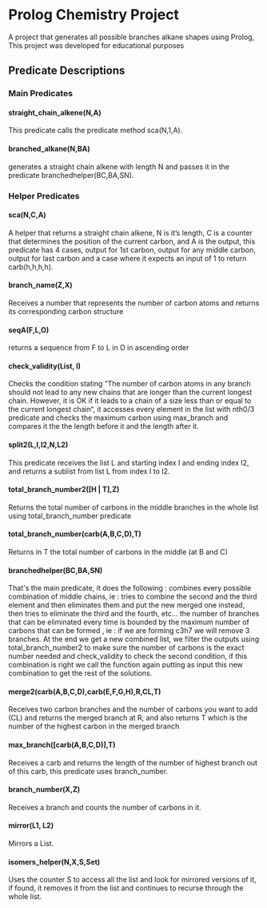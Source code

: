 # Prolog Chemistry Project
A project that generates all possible branches alkane shapes using Prolog, This project was developed for educational purposes

## Predicate Descriptions

### Main Predicates

#### straight_chain_alkene(N,A)

This predicate calls the predicate method sca(N,1,A).
 
#### branched_alkane(N,BA)

generates a straight chain alkene with length N and passes it in the predicate branchedhelper(BC,BA,SN).

### Helper Predicates

#### sca(N,C,A)

A helper that returns a straight chain alkene, N is it’s length, C is a counter that determines the position of the current carbon, and A is the output, this predicate has 4 cases, output for 1st carbon, output for any middle carbon, output for last carbon and a case where it expects an input of 1 to return carb(h,h,h,h).

#### branch_name(Z,X)

Receives a number that represents the number of carbon atoms and returns its corresponding carbon structure

#### seqA(F,L,O)

returns a sequence from F to L in O in ascending order

#### check_validity(List, I)

Checks the condition stating “The number of carbon atoms in any branch should not lead to any new chains that are longer than the current longest chain. However, it is OK if it leads to a chain of a size less than or equal to the current longest chain“, it accesses every element in the list with nth0/3 predicate and checks the maximum carbon using max_branch and compares it the the length before it and the length after it.

#### split2(L,I,I2,N,L2)

This predicate receives the list L and starting index I and ending index I2, and returns a sublist from list L from index I to I2.

#### total_branch_number2([H | T],Z)

Returns the total number of carbons in the middle branches in the whole list using total_branch_number predicate

#### total_branch_number(carb(A,B,C,D),T)

Returns in T the total number of carbons in the middle (at B and C)

#### branchedhelper(BC,BA,SN)

That's the main predicate, it does the following :
combines every possible combination of middle chains, ie : tries to combine the second and the third element and then eliminates them and put the new merged one instead, then tries to eliminate the third and the fourth, etc...
the number of branches that can be eliminated every time is bounded by the maximum number of carbons that can be formed , ie : if we are forming c3h7 we will remove 3 branches.
At the end we get a new combined list, we filter the outputs using total_branch_number2 to make sure the number of carbons is the exact number needed and check_validity to check the second condition, if this combination is right we call the function again putting as input this new combination to get the rest of the solutions.

#### merge2(carb(A,B,C,D),carb(E,F,G,H),R,CL,T)

Receives two carbon branches and the number of carbons you want to add (CL) and returns the merged branch at R, and also returns T which is the number of the highest carbon in the merged branch

#### max_branch([carb(A,B,C,D)],T)

Receives a carb and returns the length of the number of highest branch out of this carb, this predicate uses branch_number.

#### branch_number(X,Z)

Receives a branch and counts the number of carbons in it.

#### mirror(L1, L2)

Mirrors a List.

#### isomers_helper(N,X,S,Set)

Uses the counter S to access all the list and look for mirrored versions of it,
if found, it removes it from the list and continues to recurse through the whole list.
